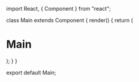 import React, { Component } from "react";

class Main extends Component {
render() {
return (
<div>
<h1>Main</h1>
</div>
);
}
}

export default Main;
